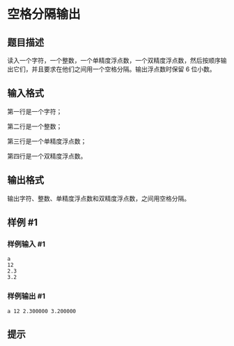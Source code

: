 # 空格分隔输出

## 题目描述

读入一个字符，一个整数，一个单精度浮点数，一个双精度浮点数，然后按顺序输出它们，并且要求在他们之间用一个空格分隔。输出浮点数时保留 $6$ 位小数。

## 输入格式

第一行是一个字符；

第二行是一个整数；

第三行是一个单精度浮点数；

第四行是一个双精度浮点数。

## 输出格式

输出字符、整数、单精度浮点数和双精度浮点数，之间用空格分隔。

## 样例 #1

### 样例输入 #1
```
a
12
2.3
3.2
```

### 样例输出 #1

```
a 12 2.300000 3.200000
```

## 提示


